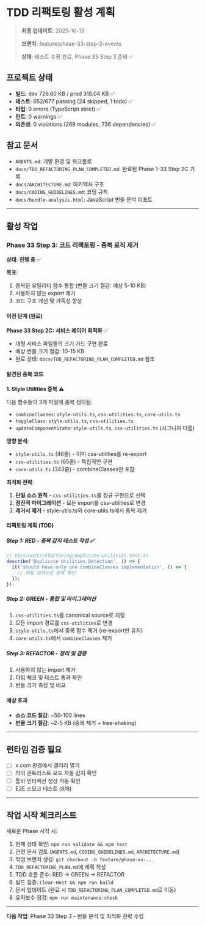 # TDD 리팩토링 활성 계획

> **최종 업데이트**: 2025-10-13
>
> **브랜치**: feature/phase-33-step-2-events
>
> **상태**: 테스트 수정 완료, Phase 33 Step 3 준비 ✅

## 프로젝트 상태

- **빌드**: dev 726.60 KB / prod 318.04 KB ✅
- **테스트**: 652/677 passing (24 skipped, 1 todo) ✅
- **타입**: 0 errors (TypeScript strict) ✅
- **린트**: 0 warnings ✅
- **의존성**: 0 violations (269 modules, 736 dependencies) ✅

## 참고 문서

- `AGENTS.md`: 개발 환경 및 워크플로
- `docs/TDD_REFACTORING_PLAN_COMPLETED.md`: 완료된 Phase 1-33 Step 2C 기록
- `docs/ARCHITECTURE.md`: 아키텍처 구조
- `docs/CODING_GUIDELINES.md`: 코딩 규칙
- `docs/bundle-analysis.html`: JavaScript 번들 분석 리포트

---

## 활성 작업

### Phase 33 Step 3: 코드 리팩토링 - 중복 로직 제거

**상태**: **진행 중** ✅

**목표**:

1. 중복된 유틸리티 함수 통합 (번들 크기 절감: 예상 5-10 KB)
2. 사용하지 않는 export 제거
3. 코드 구조 개선 및 가독성 향상

#### 이전 단계 (완료)

**Phase 33 Step 2C: 서비스 레이어 최적화** ✅

- 대형 서비스 파일들의 크기 가드 구현 완료
- 예상 번들 크기 절감: 10-15 KB
- 완료 상태: `docs/TDD_REFACTORING_PLAN_COMPLETED.md` 참조

#### 발견된 중복 코드

**1. Style Utilities 중복** ⚠️

다음 함수들이 3개 파일에 중복 정의됨:

- `combineClasses`: `style-utils.ts`, `css-utilities.ts`, `core-utils.ts`
- `toggleClass`: `style-utils.ts`, `css-utilities.ts`
- `updateComponentState`: `style-utils.ts`, `css-utilities.ts` (시그니처 다름)

**영향 분석**:

- `style-utils.ts` (46줄) - 이미 css-utilities를 re-export
- `css-utilities.ts` (65줄) - 독립적인 구현
- `core-utils.ts` (343줄) - combineClasses만 포함

**최적화 전략**:

1. **단일 소스 원칙** - `css-utilities.ts`를 정규 구현으로 선택
2. **점진적 마이그레이션** - 모든 import를 css-utilities로 변경
3. **레거시 제거** - style-utils.ts와 core-utils.ts에서 중복 제거

#### 리팩토링 계획 (TDD)

##### Step 1: RED - 중복 감지 테스트 작성 ✅

```typescript
// test/unit/refactoring/duplicate-utilities.test.ts
describe('Duplicate Utilities Detection', () => {
  it('should have only one combineClasses implementation', () => {
    // 파일 검색으로 중복 확인
  });
});
```

##### Step 2: GREEN - 통합 및 마이그레이션

1. `css-utilities.ts`를 canonical source로 지정
2. 모든 import 경로를 `css-utilities`로 변경
3. `style-utils.ts`에서 중복 함수 제거 (re-export만 유지)
4. `core-utils.ts`에서 `combineClasses` 제거

##### Step 3: REFACTOR - 정리 및 검증

1. 사용하지 않는 import 제거
2. 타입 체크 및 테스트 통과 확인
3. 번들 크기 측정 및 비교

#### 예상 효과

- **소스 코드 절감**: ~50-100 lines
- **번들 크기 절감**: ~2-5 KB (중복 제거 + tree-shaking)

---

## 런타임 검증 필요

- [ ] x.com 환경에서 갤러리 열기
- [ ] 하이 콘트라스트 모드 자동 감지 확인
- [ ] 툴바 인터랙션 정상 작동 확인
- [ ] E2E 스모크 테스트 (8/8)

---

## 작업 시작 체크리스트

새로운 Phase 시작 시:

1. 현재 상태 확인: `npm run validate && npm test`
2. 관련 문서 검토 (`AGENTS.md`, `CODING_GUIDELINES.md`, `ARCHITECTURE.md`)
3. 작업 브랜치 생성: `git checkout -b feature/phase-xx-...`
4. `TDD_REFACTORING_PLAN.md`에 계획 작성
5. TDD 흐름 준수: RED → GREEN → REFACTOR
6. 빌드 검증: `Clear-Host && npm run build`
7. 문서 업데이트 (완료 시 `TDD_REFACTORING_PLAN_COMPLETED.md`로 이동)
8. 유지보수 점검: `npm run maintenance:check`

---

**다음 작업**: Phase 33 Step 3 - 번들 분석 및 최적화 전략 수립
